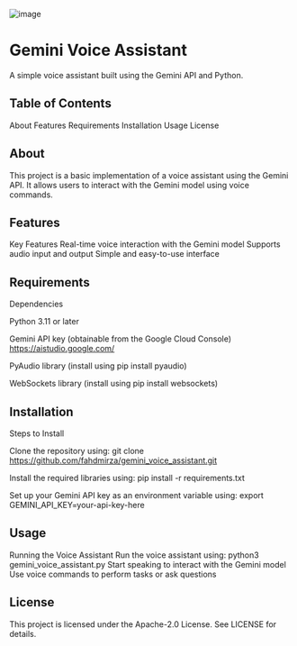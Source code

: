 ![image](https://github.com/user-attachments/assets/d8636a35-9e4b-4725-b979-ee870e85c94e)

Gemini Voice Assistant
=========================
A simple voice assistant built using the Gemini API and Python.

Table of Contents
-----------------
About
Features
Requirements
Installation
Usage
License

About
--------
This project is a basic implementation of a voice assistant using the Gemini API. It allows users to interact with the Gemini model using voice commands.

Features
------------
Key Features
Real-time voice interaction with the Gemini model
Supports audio input and output
Simple and easy-to-use interface

Requirements
------------

Dependencies

Python 3.11 or later

Gemini API key (obtainable from the Google Cloud Console) https://aistudio.google.com/


PyAudio library (install using pip install pyaudio)

WebSockets library (install using pip install websockets)

Installation
------------
Steps to Install

Clone the repository using:  git clone https://github.com/fahdmirza/gemini_voice_assistant.git

Install the required libraries using:  pip install -r requirements.txt

Set up your Gemini API key as an environment variable using:  export GEMINI_API_KEY=your-api-key-here

Usage
-----

Running the Voice Assistant
Run the voice assistant using: python3 gemini_voice_assistant.py
Start speaking to interact with the Gemini model
Use voice commands to perform tasks or ask questions

License
-------
This project is licensed under the Apache-2.0 License. See LICENSE for details.
